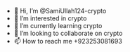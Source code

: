 - 👋 Hi, I’m @SamiUllah124-crypto
- 👀 I’m interested in crypto
- 🌱 I’m currently learning crypto
- 💞️ I’m looking to collaborate on crypto
- 📫 How to reach me +923253081693

<!---
SamiUllah124-crypto/SamiUllah124-crypto is a ✨ special ✨ repository because its `README.md` (this file) appears on your GitHub profile.
You can click the Preview link to take a look at your changes.
--->
